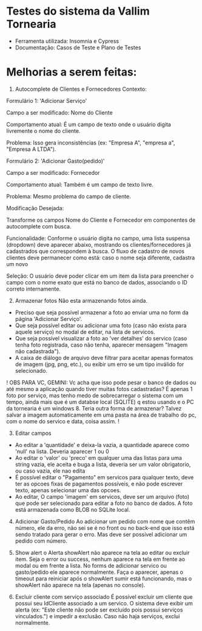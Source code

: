 # Testes do sistema da Vallim Tornearia

- Ferramenta utilizada: Insomnia e Cypress
- Documentação: Casos de Teste e Plano de Testes

# Melhorias a serem feitas:
1. Autocomplete de Clientes e Fornecedores
Contexto:

Formulário 1: 'Adicionar Serviço'

Campo a ser modificado: Nome do Cliente

Comportamento atual: É um campo de texto onde o usuário digita livremente o nome do cliente.

Problema: Isso gera inconsistências (ex: "Empresa A", "empresa a", "Empresa A LTDA").

Formulário 2: 'Adicionar Gasto(pedido)'

Campo a ser modificado: Fornecedor

Comportamento atual: Também é um campo de texto livre.

Problema: Mesmo problema do campo de cliente.

Modificação Desejada:

Transforme os campos Nome do Cliente e Fornecedor em componentes de autocomplete com busca.

Funcionalidade: Conforme o usuário digita no campo, uma lista suspensa (dropdown) deve aparecer abaixo, mostrando os clientes/fornecedores já cadastrados que correspondem à busca. O fluxo de cadastro de novos clientes deve permanecer como está: caso o nome seja diferente, cadastra um novo

Seleção: O usuário deve poder clicar em um item da lista para preencher o campo com o nome exato que está no banco de dados, associando o ID correto internamente.

2. Armazenar fotos
Não esta armazenando fotos ainda. 
- Preciso que seja possível armazenar a foto ao enviar uma no form da página 'Adicionar Serviço'. 
- Que seja possível editar ou adicionar uma foto (caso não exista para aquele serviço) no modal de editar, na lista de servicos. 
- Que seja possível visualizar a foto ao 'ver detalhes' do servico (caso tenha foto registrada, caso não tenha, aparecer mensagem "Imagem não cadastrada").
- A caixa de diálogo de arquivo deve filtrar para aceitar apenas formatos de imagem (jpg, png, etc.), ou exibir um erro se um tipo inválido for selecionado.

! OBS PARA VC, GEMINI: Vc acha que isso pode pesar o banco de dados ou até mesmo a aplicação quando tiver muitas fotos cadastradas? É apenas 1 foto por serviço, mas tenho medo de sobrecarregar o sistema com um tempo, ainda mais que é um databse local (SQLITE) q estou usando e o PC da tornearia é um windows 8. Teria outra forma de armazenar? Talvez salvar a imagem automaticamente em uma pasta na área de trabalho do pc, com o nome do servico e data, coisa assim. !

3. Editar campos
- Ao editar a 'quantidade' e deixa-la vazia, a quantidade aparece como 'null' na lista. Deveria aparecer 1 ou 0
- Ao editar o 'valor' ou 'preco' em qualquer uma das listas para uma string vazia, ele aceita e buga a lista, deveria ser um valor obrigatorio, ou caso vazia, ele nao edita
- É possível editar o "Pagamento" em servicos para qualquer texto, deve ter as opcoes fixas de pagamentos possíveis, e não pode escrever texto, apenas selecionar uma das opcoes.
- Ao editar, O campo 'imagem' em servicos, deve ser um arquivo (foto) que pode ser selecionado para editar a foto no banco de dados. A foto está armazenada como BLOB no SQLite local.

4. Adicionar Gasto/Pedido
Ao adicionar um pedido com nome que contêm número, ele da erro, não sei se é no front ou no back-end que isso está sendo tratado para gerar o erro. Mas deve ser possível adicionar um pedido com número.

5. Show alert
o Alerta showAlert não aparece na tela ao editar ou excluir item. Seja o error ou success, nenhum aparece na tela em frente ao modal ou em frente a lista. No forms de adicionar servico ou gasto/pedido ele aparece normalmente. Faça o aparecer, apenas o timeout para reiniciar após o showAlert sumir está funcionando, mas o showAlert não aparece na tela (apenas no console).

6. Excluir cliente com serviço associado
É possível excluir um cliente que possui seu IdCliente associado a um servico. O sistema deve exibir um alerta (ex: "Este cliente não pode ser excluído pois possui serviços vinculados.") e impedir a exclusão. Caso não haja serviços, exclui normalmente.







